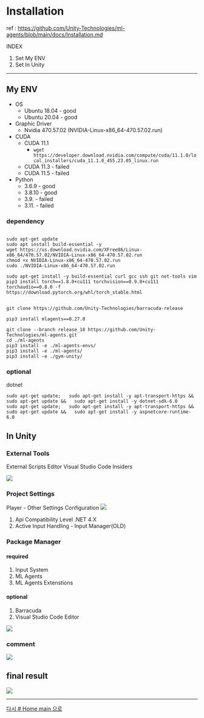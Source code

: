 # Installation

ref : https://github.com/Unity-Technologies/ml-agents/blob/main/docs/Installation.md

INDEX
1. Set My ENV
2. Set In Unity


---

## My ENV
* OS
  * Ubuntu 18.04 - good
  * Ubuntu 20.04 - good
* Graphic Driver
  * Nvidia 470.57.02 (NVIDIA-Linux-x86_64-470.57.02.run)
* CUDA
  * CUDA 11.1
    * `wget https://developer.download.nvidia.com/compute/cuda/11.1.0/local_installers/cuda_11.1.0_455.23.05_linux.run`
  * CUDA 11.3 - failed
  * CUDA 11.5 - failed
* Python
  * 3.6.9 - good
  * 3.8.10 - good
  * 3.9. - failed
  * 3.11. - failed


### dependency
```

sudo apt-get update
sudo apt install build-essential -y
wget https://us.download.nvidia.com/XFree86/Linux-x86_64/470.57.02/NVIDIA-Linux-x86_64-470.57.02.run
chmod +x NVIDIA-Linux-x86_64-470.57.02.run
sudo ./NVIDIA-Linux-x86_64-470.57.02.run

sudo apt-get install -y build-essential curl gcc ssh git net-tools vim
pip3 install torch==1.8.0+cu111 torchvision==0.9.0+cu111 torchaudio==0.8.0 -f https://download.pytorch.org/whl/torch_stable.html

   
git clone https://github.com/Unity-Technologies/barracuda-release

pip3 install mlagents==0.27.0

git clone --branch release_18 https://github.com/Unity-Technologies/ml-agents.git
cd ./ml-agents
pip3 install -e ./ml-agents-envs/
pip3 install -e ./ml-agents/
pip3 install -e ./gym-unity/

```

### optional

dotnet
```
sudo apt-get update;   sudo apt-get install -y apt-transport-https &&   sudo apt-get update &&   sudo apt-get install -y dotnet-sdk-6.0
sudo apt-get update;   sudo apt-get install -y apt-transport-https &&   sudo apt-get update &&   sudo apt-get install -y aspnetcore-runtime-6.0
```



## In Unity

### External Tools

External Scripts Editor Visual Studio Code Insiders

![](https://user-images.githubusercontent.com/8021479/145763001-67d72e9f-9fdf-4432-83b8-32ecafac7afd.png)


### Project Settings

Player - Other Settings Configuration
![](https://user-images.githubusercontent.com/8021479/145762239-0a8e4fe6-da82-4bca-a0e0-295a84106066.png)

1. Api Compatibility Level .NET 4.X
2. Active Input Handling - Input Manager(OLD)

### Package Manager 

#### required
1. Input System
2. ML Agents
3. ML Agents Extenstions

#### optional
1. Barracuda
2. Visual Studio Code Editor

![](https://user-images.githubusercontent.com/8021479/145762158-0a2540a6-ba60-4cad-b455-895784871c22.png)



### comment
![](https://user-images.githubusercontent.com/8021479/145761529-dcf9f700-1d5f-47b4-972e-e3178f89dc9d.png)



## final result


![](https://user-images.githubusercontent.com/8021479/145761527-a52be307-c210-4436-ab06-7e7cb37f64ba.png)


---

[다시 # Home main 으로](../README.md)
